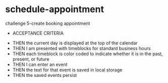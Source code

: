 # schedule-appointment
challenge 5-create booking appointment

* ACCEPTANCE CRITERIA 

- THEN the current day is displayed at the top of the calendar
- THEN I am presented with timeblocks for standard business hours
- THEN each timeblock is color coded to indicate whether it is in the past, present, or future
- THEN I can enter an event
- THEN the text for that event is saved in local storage
- THEN the saved events persist

